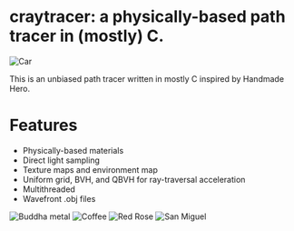 # craytracer: a physically-based path tracer in (mostly) C.
![Car](https://i.imgur.com/3TtRSRT.png)

This is an unbiased path tracer written in mostly C inspired by Handmade Hero.

# Features
- Physically-based materials
- Direct light sampling
- Texture maps and environment map
- Uniform grid, BVH, and QBVH for ray-traversal acceleration
- Multithreaded
- Wavefront .obj files

![Buddha metal](https://i.imgur.com/qzeBEz7.jpg)
![Coffee](https://i.imgur.com/jaZ2CH1.jpg)
![Red Rose](https://i.imgur.com/0vRFDyW.png)
![San Miguel](https://i.imgur.com/YBOplxA.jpg)
